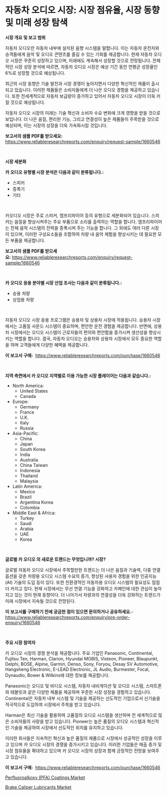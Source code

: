 <p><h1>자동차 오디오 시장: 시장 점유율, 시장 동향 및 미래 성장 탐색</h1></p><p><strong>시장 개요 및 보고 범위</strong></p>
<p><p>자동차 오디오란 자동차 내부에 설치된 음향 시스템을 말합니다. 이는 자동차 운전자와 승객들에게 음악 및 오디오 콘텐츠를 즐길 수 있는 기회를 제공합니다. 현재 자동차 오디오 시장은 꾸준히 성장하고 있으며, 미래에도 계속해서 성장할 것으로 전망됩니다. 전체적인 시장 성장 분석에 따르면, 자동차 오디오 시장은 예상 기간 동안 연평균 성장율인 6%로 성장할 것으로 예상됩니다.</p><p>최근의 시장 동향은 기술 발전과 시장 경쟁이 높아지면서 다양한 혁신적인 제품이 출시되고 있습니다. 이러한 제품들은 소비자들에게 더 나은 오디오 경험을 제공하고 있습니다. 또한 전세계적으로 자동차 보급량이 증가하고 있어서 자동차 오디오 시장이 더욱 커질 것으로 예상됩니다.</p><p>자동차 오디오 시장의 미래는 기술 혁신과 소비자 수요 변화에 크게 영향을 받을 것으로 보입니다. 더 나은 음질, 편리한 기능, 그리고 연결성이 높은 제품들이 주목받을 것으로 예상되며, 이는 시장의 성장을 더욱 가속화시킬 것입니다.</p></p>
<p><strong>보고서의 샘플 PDF를 받으세요:</strong> <a href="https://www.reliableresearchreports.com/enquiry/request-sample/1660546">https://www.reliableresearchreports.com/enquiry/request-sample/1660546</a></p>
<p>&nbsp;</p>
<p><strong>시장 세분화</strong></p>
<p><strong>카 오디오 유형별 시장 분석은 다음과 같이 분류됩니다.:</strong></p>
<p><ul><li>스피커</li><li>증폭기</li><li>기타</li></ul></p>
<p>&nbsp;</p>
<p><p>카오디오 시장은 주로 스피커, 앰프리파이어 등의 유형으로 세분화되어 있습니다. 스피커는 음질을 향상시켜주는 주요 부품으로 소리를 출력하는 역할을 합니다. 앰프리파이어는 전체 음악 시스템의 전력을 증폭시켜 주는 기능을 합니다. 그 외에도 여러 다른 시장이 있으며, 이러한 구성요소들을 조합하여 차량 내 음악 체험을 향상시키는 데 필요한 모든 부품을 제공합니다.</p></p>
<p><strong>보고서의 샘플 PDF를 받으세요:</strong>&nbsp;<a href="https://www.reliableresearchreports.com/enquiry/request-sample/1660546">https://www.reliableresearchreports.com/enquiry/request-sample/1660546</a></p>
<p>&nbsp;</p>
<p><strong> 카 오디오 응용 분야별 시장 산업 조사는 다음과 같이 분류됩니다.:</strong></p>
<p><ul><li>승용 차량</li><li>상업용 차량</li></ul></p>
<p>&nbsp;</p>
<p><p>자동차 오디오 시장 응용 프로그램은 승용차 및 상용차 시장에 적용됩니다. 승용차 시장에서는 고품질 사운드 시스템이 중요하며, 편안한 운전 경험을 제공합니다. 반면에, 상용차 시장에서는 오디오 시스템이 근로자들의 편의와 편안함을 증가시켜 생산성을 향상시키는 역할을 합니다. 결국, 자동차 오디오는 승용차와 상용차 시장에서 모두 중요한 역할을 하며 고객들에게 다양한 혜택을 제공합니다.</p></p>
<p><strong>이 보고서 구매:</strong>&nbsp; <a href="https://www.reliableresearchreports.com/purchase/1660546">https://www.reliableresearchreports.com/purchase/1660546</a></p>
<p>&nbsp;</p>
<p><strong>지역 측면에서 카 오디오 지역별로 이용 가능한 시장 플레이어는 다음과 같습니다.:</strong></p>
<p><ul>
    <li>
        North America:
        <ul>
            <li>United States</li>
            <li>Canada</li>
        </ul>
    </li>
    <li>
        Europe:
        <ul>
            <li>Germany</li>
            <li>France</li>
            <li>U.K.</li>
            <li>Italy</li>
            <li>Russia</li>
        </ul>
    </li>
    <li>
        Asia-Pacific:
        <ul>
            <li>China</li>
            <li>Japan</li>
            <li>South Korea</li>
            <li>India</li>
            <li>Australia</li>
            <li>China Taiwan</li>
            <li>Indonesia</li>
            <li>Thailand</li>
            <li>Malaysia</li>
        </ul>
    </li>
    <li>
        Latin America:
        <ul>
            <li>Mexico</li>
            <li>Brazil</li>
            <li>Argentina Korea</li>
            <li>Colombia</li>
        </ul>
    </li>
    <li>
        Middle East & Africa:
        <ul>
            <li>Turkey</li>
            <li>Saudi</li>
            <li>Arabia</li>
            <li>UAE</li>
            <li>Korea</li>
        </ul>
    </li>
    </ul></p>
<p>&nbsp;</p>
<p><strong>글로벌 카 오디오 의 새로운 트렌드는 무엇입니까? 시장?</strong></p>
<p><p>글로벌 자동차 오디오 시장에서 주목할만한 트렌드는 더 나은 음질과 기술력, 다중 연결 옵션을 갖춘 차량용 오디오 시스템 수요의 증가, 향상된 사용자 경험을 위한 인공지능(AI) 기술의 도입 등이 있다. 또한 친환경적인 자동차용 오디오 시스템의 필요성도 점점 더 커지고 있다. 현재 시장에서는 무선 연결 기능을 강화하고 카페인에 대한 관심이 높아지고 있는 것이 현재 동향이다. 더 나아가서 차량과의 연결성을 더욱 강화하는 트렌드가 미래 시장에서 지속될 것으로 전망된다.</p></p>
<p><strong>이 보고서를 구매하기 전에 궁금한 점이 있으면 문의하거나 공유하세요.</strong>- <a href="https://www.reliableresearchreports.com/enquiry/pre-order-enquiry/1660546">https://www.reliableresearchreports.com/enquiry/pre-order-enquiry/1660546</a></p>
<p>&nbsp;</p>
<p><strong>주요 시장 참여자</strong></p>
<p><p>카 오디오 시장의 경쟁 분석을 제공합니다. 주요 기업인 Panasonic, Continental, Fujitsu Ten, Harman, Clarion, Hyundai MOBIS, Visteon, Pioneer, Blaupunkt, Delphi, BOSE, Alpine, Garmin, Denso, Sony, Foryou, Desay SV Automotive, Hangsheng Electronic, E-LEAD Electronic, JL Audio, Burmester, Focal, Dynaudio, Bower & Wilkins에 대한 정보를 제공합니다.</p><p>Panasonic는 오디오 및 비디오 시스템, 자동차 내비게이션 및 오디오 시스템, 스마트폰와 태블릿과 같은 다양한 제품을 제공하며 꾸준한 시장 성장을 경험하고 있습니다. Continental은 자동차 내부 시스템 및 기술을 제공하는 선도적인 기업으로서 신기술을 적극적으로 도입하여 시장에서 주목을 받고 있습니다.</p><p>Harman은 최신 기술을 활용하여 고품질의 오디오 시스템을 생산하며 전 세계적으로 많은 소비자들의 사랑을 받고 있습니다. Pioneer는 높은 품질의 오디오 시스템과 혁신적인 기술을 제공하여 시장에서 선도적인 위치를 유지하고 있습니다.</p><p>이러한 회사들은 지속적인 혁신과 높은 품질의 제품으로 시장에서 성공적인 성장을 이루고 있으며 카 오디오 시장의 경쟁을 증가시키고 있습니다. 이러한 기업들은 매출 증가 및 시장 점유율을 확대하고 있으며 카 오디오 시장의 성장과 함께 긍정적인 전망을 보여주고 있습니다.</p></p>
<p><strong>이 보고서 구매:</strong>&nbsp;&nbsp;<a href="https://www.reliableresearchreports.com/purchase/1660546">https://www.reliableresearchreports.com/purchase/1660546</a></p>
<p><p><a href="https://github.com/Glendatilghmankmgz0rbhwpy/Market-Research-Report-List-1/blob/main/perfluoroalkoxy-pfa-coatings-market.md">Perfluoroalkoxy (PFA) Coatings Market</a></p><p><a href="https://butternut-bug-553.notion.site/Brake-Caliper-Lubricants-Market-Research-Report-Forecasted-for-Period-from-2024-2031-by-Market-Ty-73ffd276d2d648d896ba4f850642ff0a">Brake Caliper Lubricants Market</a></p></p>
